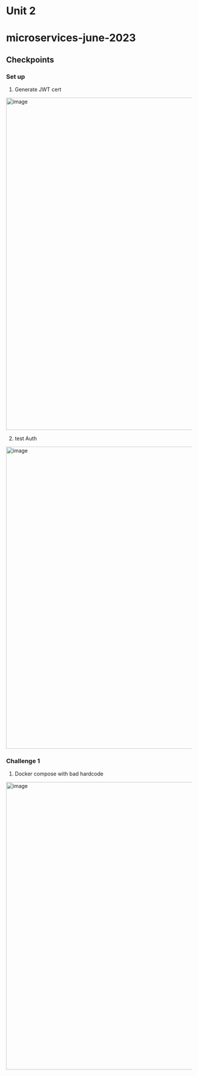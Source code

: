 # Unit 2
# microservices-june-2023
 
## Checkpoints

### Set up

1. Generate JWT cert
<img width="899" alt="image" src="https://github.com/wxharry/microservices-june-2023/assets/39271899/58711d27-b9c3-48d7-8dce-4dc5fef57a17">

2. test Auth
<img width="817" alt="image" src="https://github.com/wxharry/microservices-june-2023/assets/39271899/4f248db9-47dd-4a70-a800-5652fbd7b572">

### Challenge 1

1. Docker compose with bad hardcode
<img width="778" alt="image" src="https://github.com/wxharry/microservices-june-2023/assets/39271899/96f3bed4-e60b-4eb3-8c26-ee8d820e4f63">

